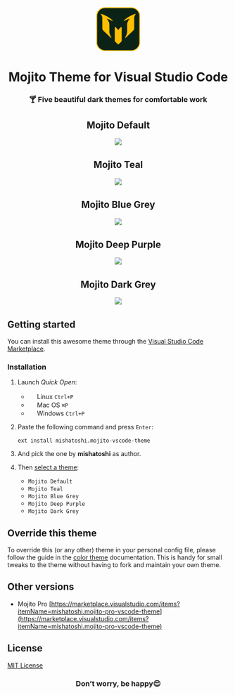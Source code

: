 <div align="center">
  <img src="./mojito-logotype-512.png" width="100px" height="100px">
  <h1>Mojito Theme for Visual Studio Code</h1>
  <h3>🍸 Five beautiful dark themes for comfortable work</h3>
</div>

<div align="center">
  <h2>Mojito Default</h2>
  <img src="https://github.com/user-attachments/assets/97f53698-784b-47d0-8ff1-b3f3f12424b4">
</div>

<div align="center">
  <h2>Mojito Teal</h2>
  <img src="https://github.com/user-attachments/assets/d9f903d0-17aa-4e8e-a901-a006a8eff510">
</div>

<div align="center">
  <h2>Mojito Blue Grey</h2>
  <img src="https://github.com/user-attachments/assets/023069fa-43dd-4dc6-9533-d59db8d3b10e">
</div>

<div align="center">
  <h2>Mojito Deep Purple</h2>
  <img src="https://github.com/user-attachments/assets/0d056037-8b5f-4519-a920-8cdcead0d8f9">
</div>

<div align="center">
  <h2>Mojito Dark Grey</h2>
  <img src="https://github.com/user-attachments/assets/e0980140-3cfa-4eec-8ba6-10ff4430bea7">
</div>

## Getting started

You can install this awesome theme through the [Visual Studio Code Marketplace](https://marketplace.visualstudio.com/items?itemName=mishatoshi.mojito-vscode-theme&ssr=false#overview).

### Installation

1. Launch *Quick Open*:

    * <img src="https://www.kernel.org/theme/images/logos/favicon.png" width=16 height=16/> <span>Linux</span> `Ctrl+P`
    * <img src="https://developer.apple.com/favicon.ico" width=16 height=16/> <span>Mac OS</span> `⌘P`
    * <img src="https://www.microsoft.com/favicon.ico" width=16 height=16/> <span>Windows</span> `Ctrl+P`

1. Paste the following command and press `Enter`:

    ``` shell
    ext install mishatoshi.mojito-vscode-theme
    ```

1. And pick the one by **mishatoshi** as author.

1. Then [select a theme](https://code.visualstudio.com/docs/getstarted/themes#_selecting-the-color-theme):

    * `Mojito Default`
    * `Mojito Teal`
    * `Mojito Blue Grey`
    * `Mojito Deep Purple`
    * `Mojito Dark Grey`

## Override this theme

To override this (or any other) theme in your personal config file, please follow the guide in the [color theme](https://code.visualstudio.com/api/extension-guides/color-theme) documentation. This is handy for small tweaks to the theme without having to fork and maintain your own theme.

## Other versions

* Mojito Pro [https://marketplace.visualstudio.com/items?itemName=mishatoshi.mojito-pro-vscode-theme](https://marketplace.visualstudio.com/items?itemName=mishatoshi.mojito-pro-vscode-theme)

## License

[MIT License](./LICENSE)

<h3 align="center">Don’t worry, be happy😍</h3>
